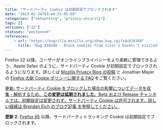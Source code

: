```yaml
---
title: "サードパーティ Cookie は初期設定でブロックされます"
date: "2013-02-24T03:44:31-05:00"
categories: ["networking", "privacy-security"]
tags: []
versions: ["22"]
statuses: "postponed"
references:
    - url: "https://bugzilla.mozilla.org/show_bug.cgi?id=818340"
      title: "Bug 818340 – Block cookies from sites I haven\'t visited"
---
```

Firefox 22 以降、ユーザーがオンラインプライバシーをより柔軟に管理できるよう、Apple Safari のように、サードパーティ Cookie が初期設定でブロックされるようになります。詳しくは [Mozilla Privacy Blog の投稿](https://blog.mozilla.org/privacy/2013/02/25/firefox-getting-smarter-about-third-party-cookies/) と Jonathan Mayer の [Firefox の新 Cookie ポリシーに関する FAQ](http://webpolicy.org/2013/02/22/the-new-firefox-cookie-policy/) をご覧ください。

<ins>更新: サードパーティ Cookie をブロックした場合の影響についてデータを収集・解析するため、[**この変更は延期されました**](https://bugzilla.mozilla.org/show_bug.cgi?id=851606)。Beta および Release チャンネルでは、初期設定は変更されず、サードパーティ Cookie は許可されます。詳しい経緯は [Brendan Eich のブログ記事](https://brendaneich.com/2013/05/c-is-for-cookie/) を参照してください。</ins>

**更新 2**: [Firefox 65](https://www.fxsitecompat.dev/ja/docs/2018/third-party-tracking-cookies-are-now-blocked-by-default/) 以降、サードパーティトラッキング Cookie は初期設定でブロックされます。
